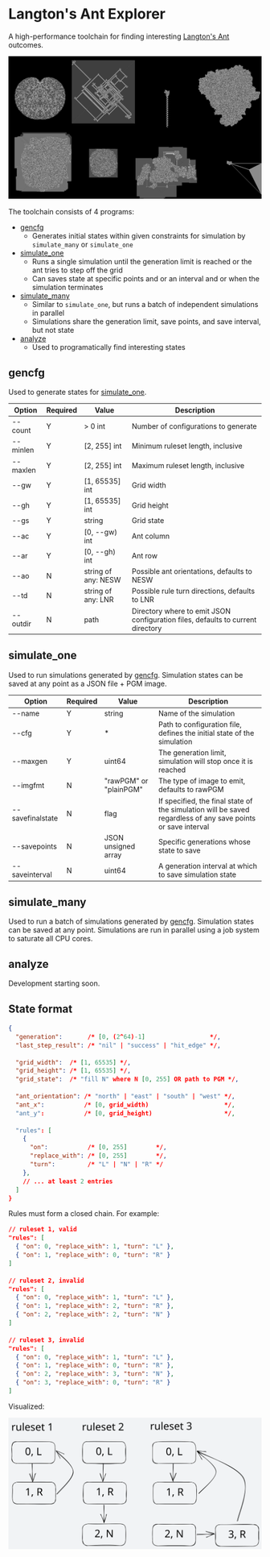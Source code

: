 # Langton's Ant Explorer

A high-performance toolchain for finding interesting [Langton's Ant](https://en.wikipedia.org/wiki/Langton%27s_ant) outcomes.

<img src="resources/preview.png" />

The toolchain consists of 4 programs:
- [gencfg](#gencfg)
  - Generates initial states within given constraints for simulation by `simulate_many` or `simulate_one`
- [simulate_one](#simulate_one)
  - Runs a single simulation until the generation limit is reached or the ant tries to step off the grid
  - Can saves state at specific points and or an interval and or when the simulation terminates
- [simulate_many](#simulate_many)
  - Similar to `simulate_one`, but runs a batch of independent simulations in parallel
  - Simulations share the generation limit, save points, and save interval, but not state
- [analyze](#analyze)
  - Used to programatically find interesting states

## gencfg

Used to generate states for [simulate_one](#simulate).

| Option | Required | Value | Description |
| - | - | - | - |
| --count | Y | > 0 int | Number of configurations to generate |
| --minlen | Y | [2, 255] int | Minimum ruleset length, inclusive |
| --maxlen | Y | [2, 255] int | Maximum ruleset length, inclusive |
| --gw | Y | [1, 65535] int | Grid width |
| --gh | Y | [1, 65535] int | Grid height |
| --gs | Y | string | Grid state |
| --ac | Y | [0, --gw) int | Ant column |
| --ar | Y | [0, --gh) int | Ant row |
| --ao | N | string of any: NESW | Possible ant orientations, defaults to NESW |
| --td | N | string of any: LNR | Possible rule turn directions, defaults to LNR |
| --outdir | N | path | Directory where to emit JSON configuration files, defaults to current directory |

## simulate_one

Used to run simulations generated by [gencfg](#gencfg). Simulation states can be saved at any point as a JSON file + PGM image.

| Option | Required | Value | Description |
| - | - | - | - |
| --name | Y | string | Name of the simulation |
| --cfg | Y | * | Path to configuration file, defines the initial state of the simulation |
| --maxgen | Y | uint64 | The generation limit, simulation will stop once it is reached |
| --imgfmt | N | "rawPGM" or "plainPGM" | The type of image to emit, defaults to rawPGM |
| --savefinalstate | N | flag | If specified, the final state of the simulation will be saved regardless of any save points or save interval |
| --savepoints | N | JSON unsigned array | Specific generations whose state to save |
| --saveinterval | N | uint64 | A generation interval at which to save simulation state |

## simulate_many

Used to run a batch of simulations generated by [gencfg](#gencfg). Simulation states can be saved at any point. Simulations are run in parallel using a job system to saturate all CPU cores.

## analyze

Development starting soon.

## State format

```json
{
  "generation":       /* [0, (2^64)-1]                  */,
  "last_step_result": /* "nil" | "success" | "hit_edge" */,

  "grid_width":  /* [1, 65535] */,
  "grid_height": /* [1, 65535] */,
  "grid_state":  /* "fill N" where N [0, 255] OR path to PGM */,

  "ant_orientation": /* "north" | "east" | "south" | "west" */,
  "ant_x":           /* [0, grid_width)                     */,
  "ant_y":           /* [0, grid_height)                    */,

  "rules": [
    {
      "on":           /* [0, 255]        */,
      "replace_with": /* [0, 255]        */,
      "turn":         /* "L" | "N" | "R" */
    },
    // ... at least 2 entries
  ]
}
```

Rules must form a closed chain. For example:

```json
// ruleset 1, valid
"rules": [
  { "on": 0, "replace_with": 1, "turn": "L" },
  { "on": 1, "replace_with": 0, "turn": "R" }
]

// ruleset 2, invalid
"rules": [
  { "on": 0, "replace_with": 1, "turn": "L" },
  { "on": 1, "replace_with": 2, "turn": "R" },
  { "on": 2, "replace_with": 2, "turn": "N" }
]

// ruleset 3, invalid
"rules": [
  { "on": 0, "replace_with": 1, "turn": "L" },
  { "on": 1, "replace_with": 0, "turn": "R" },
  { "on": 2, "replace_with": 3, "turn": "N" },
  { "on": 3, "replace_with": 0, "turn": "R" }
]
```

Visualized:

<img src="resources/rules.svg" />
